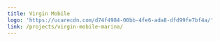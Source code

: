 ```yaml
---
title: Virgin Mobile
logo: 'https://ucarecdn.com/d74f4984-00bb-4fe6-ada8-dfd99fe7bf4a/'
link: /projects/virgin-mobile-marina/
---
```


